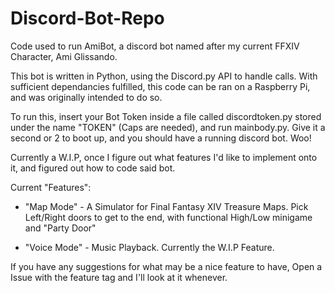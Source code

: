 # Discord-Bot-Repo
Code used to run AmiBot, a discord bot named after my current FFXIV Character, Ami Glissando.

This bot is written in Python, using the Discord.py API to handle calls. With sufficient dependancies fulfilled, this code can be ran on a Raspberry Pi, and was originally intended to do so.

To run this, insert your Bot Token inside a file called discordtoken.py stored under the name "TOKEN" (Caps are needed), and run mainbody.py. Give it a second or 2 to boot up, and you should have a running discord bot. Woo!

Currently a W.I.P, once I figure out what features I'd like to implement onto it, and figured out how to code said bot.

Current "Features":
- "Map Mode" - A Simulator for Final Fantasy XIV Treasure Maps. Pick Left/Right doors to get to the end, with functional High/Low minigame and "Party Door"

- "Voice Mode" - Music Playback. Currently the W.I.P Feature.

If you have any suggestions for what may be a nice feature to have, Open a Issue with the feature tag and I'll look at it whenever.
